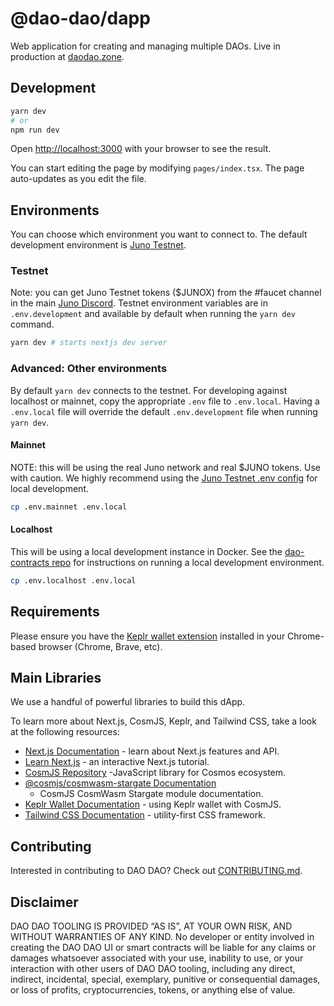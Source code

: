 # @dao-dao/dapp

Web application for creating and managing multiple DAOs. Live in production at
[daodao.zone](https://daodao.zone).

## Development

```bash
yarn dev
# or
npm run dev
```

Open [http://localhost:3000](http://localhost:3000) with your browser to see the
result.

You can start editing the page by modifying `pages/index.tsx`. The page
auto-updates as you edit the file.

## Environments

You can choose which environment you want to connect to. The default development
environment is [Juno Testnet](#testnet).

### Testnet

Note: you can get Juno Testnet tokens ($JUNOX) from the #faucet channel in the
main [Juno Discord](https://discord.com/invite/QcWPfK4gJ2). Testnet environment
variables are in `.env.development` and available by default when running the
`yarn dev` command.

```bash
yarn dev # starts nextjs dev server
```


### Advanced: Other environments

By default `yarn dev` connects to the testnet. For developing against localhost
or mainnet, copy the appropriate `.env` file to `.env.local`. Having a
`.env.local` file will override the default `.env.development` file when running
`yarn dev`.

#### Mainnet

NOTE: this will be using the real Juno network and real $JUNO tokens. Use with
caution. We highly recommend using the [Juno Testnet .env config](#testnet) for
local development.

```bash
cp .env.mainnet .env.local
```

#### Localhost

This will be using a local development instance in Docker. See the
[dao-contracts
repo](https://github.com/DA0-DA0/dao-contracts#deploying-in-a-development-environment)
for instructions on running a local development environment.

```bash
cp .env.localhost .env.local
```

## Requirements

Please ensure you have the [Keplr wallet
extension](https://chrome.google.com/webstore/detail/keplr/dmkamcknogkgcdfhhbddcghachkejeap)
installed in your Chrome-based browser (Chrome, Brave, etc).

## Main Libraries

We use a handful of powerful libraries to build this dApp.

To learn more about Next.js, CosmJS, Keplr, and Tailwind CSS, take a look at the
following resources:

- [Next.js Documentation](https://nextjs.org/docs) - learn about Next.js
  features and API.
- [Learn Next.js](https://nextjs.org/learn) - an interactive Next.js tutorial.
- [CosmJS Repository](https://github.com/cosmos/cosmjs) -JavaScript library for
  Cosmos ecosystem.
- [@cosmjs/cosmwasm-stargate
  Documentation](https://cosmos.github.io/cosmjs/latest/cosmwasm-stargate/modules.html)
  - CosmJS CosmWasm Stargate module documentation.
- [Keplr Wallet Documentation](https://docs.keplr.app/api/cosmjs.html) - using
  Keplr wallet with CosmJS.
- [Tailwind CSS Documentation](https://tailwindcss.com/docs) - utility-first CSS
  framework.

## Contributing

Interested in contributing to DAO DAO? Check out
[CONTRIBUTING.md](../../CONTRIBUTING.md).

## Disclaimer

DAO DAO TOOLING IS PROVIDED “AS IS”, AT YOUR OWN RISK, AND WITHOUT WARRANTIES OF
ANY KIND. No developer or entity involved in creating the DAO DAO UI or smart
contracts will be liable for any claims or damages whatsoever associated with
your use, inability to use, or your interaction with other users of DAO DAO
tooling, including any direct, indirect, incidental, special, exemplary,
punitive or consequential damages, or loss of profits, cryptocurrencies, tokens,
or anything else of value.
